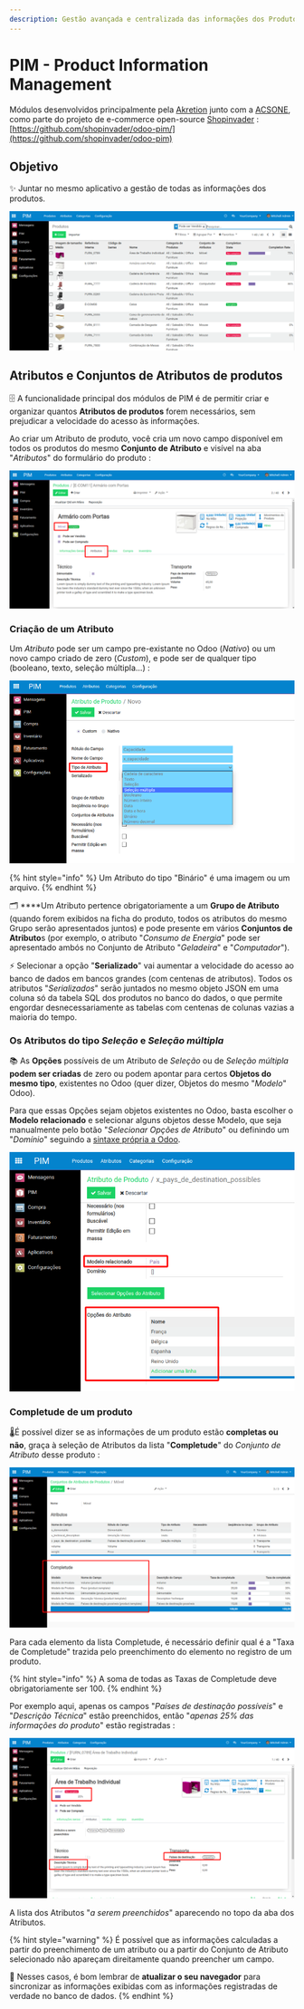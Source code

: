 ```yaml
---
description: Gestão avançada e centralizada das informações dos Produtos
---
```


# PIM - Product Information Management

Módulos desenvolvidos principalmente pela [Akretion](http://akretion.com/pt_BR) junto com a [ACSONE](http://acsone.eu/), como parte do projeto de e-commerce open-source [Shopinvader](http://shopinvader.com) : [https://github.com/shopinvader/odoo-pim/](https://github.com/shopinvader/odoo-pim)

## Objetivo

✨ Juntar no mesmo aplicativo a gestão de todas as informações dos produtos.

![](../.gitbook/assets/image%20%2851%29.png)

## Atributos e Conjuntos de Atributos de produtos

🗄️ A funcionalidade principal dos módulos de PIM é de permitir criar e organizar quantos **Atributos de produtos** forem necessários, sem prejudicar a velocidade do acesso às informações.

Ao criar um Atributo de produto, você cria um novo campo disponível em todos os produtos do mesmo **Conjunto de Atributo** e visível na aba "_Atributos_" do formulário do produto :

![Atributos de um produto do Conjunto de Atributo &quot;M&#xF3;vel&quot;](../.gitbook/assets/image%20%2853%29.png)

### Criação de um Atributo

Um _Atributo_ pode ser um campo pre-existante no Odoo \(_Nativo_\) ou um novo campo criado de zero \(_Custom_\), e pode ser de qualquer tipo \(booleano, texto, seleção múltipla...\) :

![](../.gitbook/assets/image%20%2852%29.png)

{% hint style="info" %}
Um Atributo do tipo "Binário" é uma imagem ou um arquivo.
{% endhint %}

🗂️ ****Um Atributo pertence obrigatoriamente a um **Grupo de Atributo** \(quando forem exibidos na ficha do produto, todos os atributos do mesmo Grupo serão apresentados juntos\) e pode presente em vários **Conjuntos de Atributo**s \(por exemplo, o atributo "_Consumo de Energia_" pode ser apresentado ambós no Conjunto de Atributo "_Geladeira_" e "_Computador_"\).

⚡ Selecionar a opção "**Serializado**" vai aumentar a velocidade do acesso ao banco de dados em bancos grandes \(com centenas de atributos\). Todos os atributos "_Serializados_" serão juntados no mesmo objeto JSON em uma coluna só da tabela SQL dos produtos no banco do dados, o que permite engordar desnecessariamente as tabelas com centenas de colunas vazias a maioria do tempo.

### Os Atributos do tipo _Seleção_ e _Seleção múltipla_

📚 As **Opções** possíveis de um Atributo de _Seleção_ ou de _Seleção múltipla_ **podem ser criadas** de zero ou podem apontar para certos **Objetos do mesmo tipo**, existentes no Odoo \(quer dizer, Objetos do mesmo "_Modelo_" Odoo\).

Para que essas Opções sejam objetos existentes no Odoo, basta escolher o **Modelo relacionado** e selecionar alguns objetos desse Modelo, que seja manualmente pelo botão "_Selecionar Opções de Atributo_" ou definindo um "_Domínio_" seguindo a [sintaxe própria a Odoo](http://www.erpish.com/odoo/how-to-use-domains-to-filter-data-records-in-odoo/).

![](../.gitbook/assets/image%20%2850%29.png)

### Completude de um produto

🌡️É possível dizer se as informações de um produto estão **completas ou não**, graça à seleção de Atributos da lista "**Completude**" do _Conjunto de Atributo_ desse produto :

![](../.gitbook/assets/image%20%2844%29.png)

Para cada elemento da lista Completude, é necessário definir qual é a "Taxa de Completude" trazida pelo preenchimento do elemento no registro de um produto.

{% hint style="info" %}
A soma de todas as Taxas de Completude deve obrigatoriamente ser 100.
{% endhint %}

Por exemplo aqui, apenas os campos "_Países de destinação possíveis_" e "_Descrição Técnica_" estão preenchidos, então "_apenas 25% das informações do produto_" estão registradas :

![](../.gitbook/assets/image%20%2848%29.png)

A lista dos Atributos "_a serem preenchidos_" aparecendo no topo da aba dos Atributos.

{% hint style="warning" %}
É possível que as informações calculadas a partir do preenchimento de um atributo ou a partir do Conjunto de Atributo selecionado não apareçam direitamente quando preencher um campo.

🔄 Nesses casos, é bom lembrar de **atualizar o seu navegador** para sincronizar as informações exibidas com as informações registradas de verdade no banco de dados.
{% endhint %}







  




